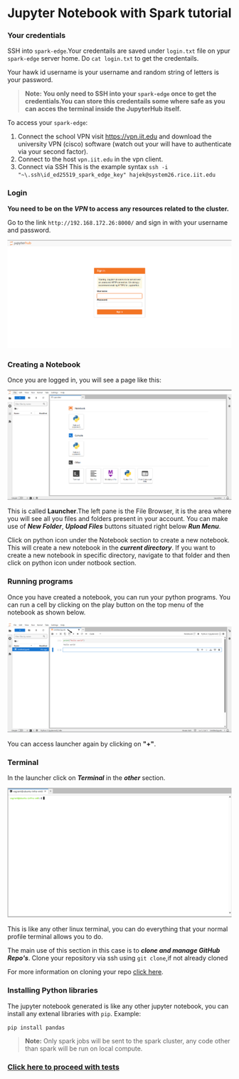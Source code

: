# Jupyter Notebook with Spark tutorial

### Your credentials

SSH into `spark-edge`.Your credentails are saved under `login.txt` file on ypur `spark-edge` server home. Do `cat login.txt` to get the credentails.

Your hawk id username is your username and random string of letters is your password.

> **Note: You only need to SSH into your `spark-edge` once to get the credentials.You can store this credentails some where safe as you can acces the terminal inside the JupyterHub itself.**

To access your `spark-edge`:
1. Connect the school VPN visit https://vpn.iit.edu and download the university VPN (cisco) software (watch out your will have to authenticate via your second factor).
2. Connect to the host `vpn.iit.edu` in the vpn client.
3. Connect via SSH
    This is the example syntax
    `ssh -i "~\.ssh\id_ed25519_spark_edge_key" hajek@system26.rice.iit.edu`


### Login
**You need to be on the ***VPN*** to access any resources related to the cluster.**

Go to the link `http://192.168.172.26:8000/` and sign in  with your username and password.

!['login page'](./images/login-image.png)

### Creating a Notebook
Once you are logged in, you will see a page like this:

!['jupyter-lab'](./images/jupyter-lab.png)

This is called **Launcher**.The left pane is the File Browser, it is the area where you will see all you files and folders present in your account. You can make use of ***New Folder***, ***Upload Files*** buttons situated right below ***Run Menu***.

Click on python icon under the Notebook section to create a new notebook. This will create a new notebook in the ***current directory***. If you want to create a new notebook in specific directory, navigate to that folder and then click on python icon under notbook section.

### Running programs

Once you have created a notebook, you can run your python programs. You can run a cell by clicking on the play button on the top menu of the notebook as shown below.

!['hello-world'](./images/hello-world.png)

You can access launcher again by clicking on **"+"**.


### Terminal

In the launcher click on ***Terminal*** in the ***other*** section.

![Terminal](./images/terminal.png)

This is like any other linux terminal, you can do everything that your normal profile terminal allows you to do.

The main use of this section in this case is to ***clone and manage GitHub Repo's***. Clone your repository via ssh using `git clone`,if not already cloned

For more information on cloning your repo [click here](https://github.com/illinoistech-itm/jhajek/tree/master/itmd-521/git-tutorial).

### Installing Python libraries

The jupyter notebook generated is like any other jupyter notebook, you can install any extenal libraries with `pip`. Example:

```
pip install pandas
```
> **Note:** Only spark jobs will be sent to the spark cluster, any code other than spark will be run on local compute.


### [Click here to proceed with tests](./tests.md)